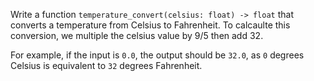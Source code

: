 
Write a function `temperature_convert(celsius: float) -> float` that converts a temperature from
Celsius to Fahrenheit. To calcaulte this conversion, we multiple the celsius value by 9/5 then add
32.

For example, if the input is `0.0`, the output should be `32.0`, as `0` degrees Celsius is equivalent to `32` degrees Fahrenheit.

